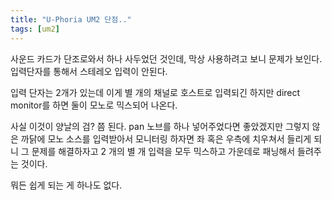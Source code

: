 ```yaml
---
title: "U-Phoria UM2 단점.."
tags: [um2]
---
```


사운드 카드가 단조로와서 하나 사두었던 것인데, 막상 사용하려고 보니 문제가 보인다. 입력단자를 통해서 스테레오 입력이 안된다.

입력 단자는 2개가 있는데 이게 별 개의 채널로 호스트로 입력되긴 하지만 direct monitor를 하면 둘이 모노로 믹스되어 나온다.

사실 이것이 양날의 검? 쯤 된다. pan 노브를 하나 넣어주었다면 좋았겠지만 그렇지 않은 까닭에 모노 소스를 입력받아서 모니터링 하자면 좌 혹은 우측에 치우쳐서 들리게 되니 그 문제를 해결하자고 2 개의 별 개 입력을 모두 믹스하고 가운데로 패닝해서 들려주는 것이다.

뭐든 쉽게 되는 게 하나도 없다.



